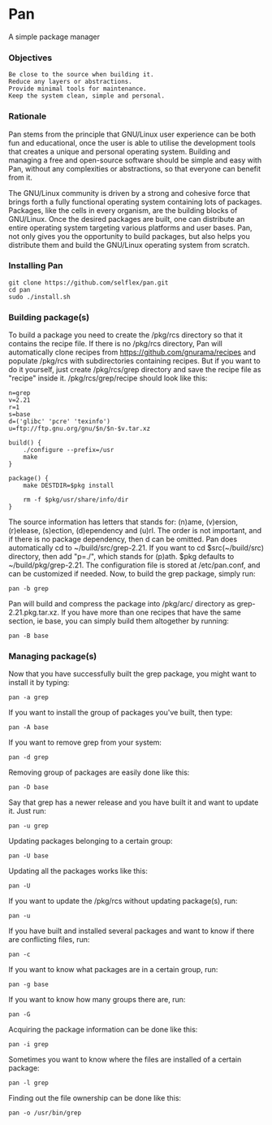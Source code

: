# Pan
A simple package manager

<h3>Objectives</h3>

    Be close to the source when building it.
    Reduce any layers or abstractions.
    Provide minimal tools for maintenance.
    Keep the system clean, simple and personal.

<h3>Rationale</h3>

Pan stems from the principle that GNU/Linux user experience can be both fun and educational, once the user is able to utilise the development tools that creates a unique and personal operating system. Building and managing a free and open-source software should be simple and easy with Pan, without any complexities or abstractions, so that everyone can benefit from it.

The GNU/Linux community is driven by a strong and cohesive force that brings forth a fully functional operating system containing lots of packages. Packages, like the cells in every organism, are the building blocks of GNU/Linux. Once the desired packages are built, one can distribute an entire operating system targeting various platforms and user bases. Pan, not only gives you the opportunity to build packages, but also helps you distribute them and build the GNU/Linux operating system from scratch.

<h3>Installing Pan</h3>

    git clone https://github.com/selflex/pan.git
    cd pan
    sudo ./install.sh

<h3>Building package(s)</h3>

To build a package you need to create the /pkg/rcs directory so that it contains the recipe file. If there is no /pkg/rcs directory, Pan will automatically clone recipes from https://github.com/gnurama/recipes and populate /pkg/rcs with subdirectories containing recipes. But if you want to do it yourself, just create /pkg/rcs/grep directory and save the recipe file as "recipe" inside it. /pkg/rcs/grep/recipe should look like this:

    n=grep
    v=2.21
    r=1
    s=base
    d=('glibc' 'pcre' 'texinfo')
    u=ftp://ftp.gnu.org/gnu/$n/$n-$v.tar.xz

    build() {
        ./configure --prefix=/usr
        make
    }

    package() {
        make DESTDIR=$pkg install

        rm -f $pkg/usr/share/info/dir
    }

The source information has letters that stands for: (n)ame, (v)ersion, (r)elease, (s)ection, (d)ependency and (u)rl. The order is not important, and if there is no package dependency, then d can be omitted. Pan does automatically cd to ~/build/src/grep-2.21. If you want to cd $src(~/build/src) directory, then add "p=./", which stands for (p)ath. $pkg defaults to ~/build/pkg/grep-2.21. The configuration file is stored at /etc/pan.conf, and can be customized if needed. Now, to build the grep package, simply run:

    pan -b grep

Pan will build and compress the package into /pkg/arc/ directory as grep-2.21.pkg.tar.xz. If you have more than one recipes that have the same section, ie base, you can simply build them altogether by running:

    pan -B base

<h3>Managing package(s)</h3>

Now that you have successfully built the grep package, you might want to install it by typing:

    pan -a grep

If you want to install the group of packages you've built, then type:

    pan -A base

If you want to remove grep from your system:

    pan -d grep

Removing group of packages are easily done like this:

    pan -D base

Say that grep has a newer release and you have built it and want to update it. Just run:

    pan -u grep

Updating packages belonging to a certain group:

    pan -U base

Updating all the packages works like this:

    pan -U

If you want to update the /pkg/rcs without updating package(s), run:

    pan -u

If you have built and installed several packages and want to know if there are conflicting files, run:

    pan -c

If you want to know what packages are in a certain group, run:

    pan -g base

If you want to know how many groups there are, run:

    pan -G

Acquiring the package information can be done like this:

    pan -i grep

Sometimes you want to know where the files are installed of a certain package:

    pan -l grep

Finding out the file ownership can be done like this:

    pan -o /usr/bin/grep
